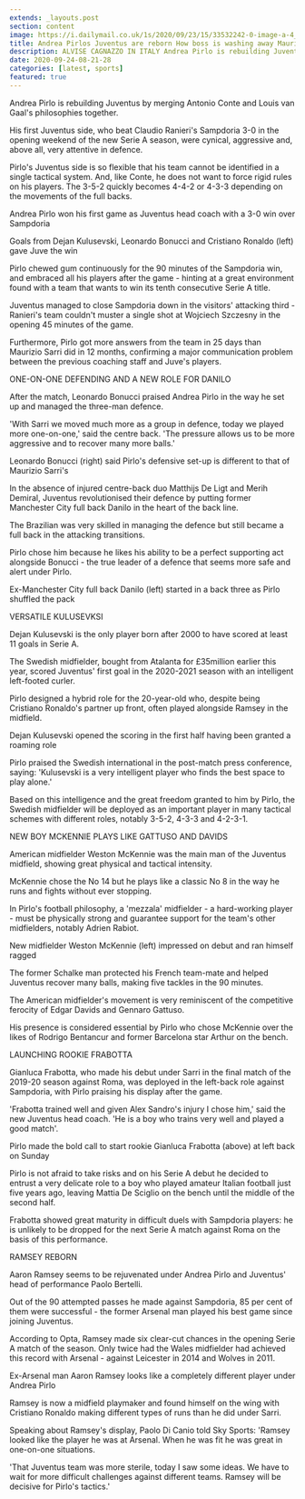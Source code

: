 ```yaml
---
extends: _layouts.post
section: content
image: https://i.dailymail.co.uk/1s/2020/09/23/15/33532242-0-image-a-4_1600873150064.jpg 
title: Andrea Pirlos Juventus are reborn How boss is washing away Maurizio Sarris lethargy 
description: ALVISE CAGNAZZO IN ITALY Andrea Pirlo is rebuilding Juventus by merging Antonio Conte and Louis van Gaals philosophies together, and he has enjoyed quite a start. 
date: 2020-09-24-08-21-28 
categories: [latest, sports] 
featured: true 
--- 
```

Andrea Pirlo is rebuilding Juventus by merging Antonio Conte and Louis van Gaal's philosophies together.

 His first Juventus side, who beat Claudio Ranieri's Sampdoria 3-0 in the opening weekend of the new Serie A season, were cynical, aggressive and, above all, very attentive in defence.

Pirlo's Juventus side is so flexible that his team cannot be identified in a single tactical system. And, like Conte, he does not want to force rigid rules on his players. The 3-5-2 quickly becomes 4-4-2 or 4-3-3 depending on the movements of the full backs. 

Andrea Pirlo won his first game as Juventus head coach with a 3-0 win over Sampdoria

Goals from Dejan Kulusevski, Leonardo Bonucci and Cristiano Ronaldo (left) gave Juve the win

Pirlo chewed gum continuously for the 90 minutes of the Sampdoria win, and embraced all his players after the game - hinting at a great environment found with a team that wants to win its tenth consecutive Serie A title.

Juventus managed to close Sampdoria down in the visitors' attacking third - Ranieri's team couldn't muster a single shot at Wojciech Szczesny in the opening 45 minutes of the game. 

Furthermore, Pirlo got more answers from the team in 25 days than Maurizio Sarri did in 12 months, confirming a major communication problem between the previous coaching staff and Juve's players.

ONE-ON-ONE DEFENDING AND A NEW ROLE FOR DANILO

After the match, Leonardo Bonucci praised Andrea Pirlo in the way he set up and managed the three-man defence.

'With Sarri we moved much more as a group in defence, today we played more one-on-one,' said the centre back. 'The pressure allows us to be more aggressive and to recover many more balls.'

Leonardo Bonucci (right) said Pirlo's defensive set-up is different to that of Maurizio Sarri's

In the absence of injured centre-back duo Matthijs De Ligt and Merih Demiral, Juventus revolutionised their defence by putting former Manchester City full back Danilo in the heart of the back line. 

The Brazilian was very skilled in managing the defence but still became a full back in the attacking transitions. 

Pirlo chose him because he likes his ability to be a perfect supporting act alongside Bonucci - the true leader of a defence that seems more safe and alert under Pirlo.  

Ex-Manchester City full back Danilo (left) started in a back three as Pirlo shuffled the pack

VERSATILE KULUSEVKSI 

Dejan Kulusevski is the only player born after 2000 to have scored at least 11 goals in Serie A. 

The Swedish midfielder, bought from Atalanta for £35million earlier this year, scored Juventus' first goal in the 2020-2021 season with an intelligent left-footed curler. 

Pirlo designed a hybrid role for the 20-year-old who, despite being Cristiano Ronaldo's partner up front, often played alongside Ramsey in the midfield. 

Dejan Kulusevski opened the scoring in the first half having been granted a roaming role

Pirlo praised the Swedish international in the post-match press conference, saying: 'Kulusevski is a very intelligent player who finds the best space to play alone.' 

Based on this intelligence and the great freedom granted to him by Pirlo, the Swedish midfielder will be deployed as an important player in many tactical schemes with different roles, notably 3-5-2, 4-3-3 and 4-2-3-1.

NEW BOY MCKENNIE PLAYS LIKE GATTUSO AND DAVIDS 

American midfielder Weston McKennie was the main man of the Juventus midfield, showing great physical and tactical intensity. 

McKennie chose the No 14 but he plays like a classic No 8 in the way he runs and fights without ever stopping. 

In Pirlo's football philosophy, a 'mezzala' midfielder - a hard-working player - must be physically strong and guarantee support for the team's other midfielders, notably Adrien Rabiot. 

New midfielder Weston McKennie (left) impressed on debut and ran himself ragged 

The former Schalke man protected his French team-mate and helped Juventus recover many balls, making five tackles in the 90 minutes. 

The American midfielder's movement is very reminiscent of the competitive ferocity of Edgar Davids and Gennaro Gattuso. 

His presence is considered essential by Pirlo who chose McKennie over the likes of Rodrigo Bentancur and former Barcelona star Arthur on the bench.

LAUNCHING ROOKIE FRABOTTA 

Gianluca Frabotta, who made his debut under Sarri in the final match of the 2019-20 season against Roma, was deployed in the left-back role against Sampdoria, with Pirlo praising his display after the game.

'Frabotta trained well and given Alex Sandro's injury I chose him,' said the new Juventus head coach. 'He is a boy who trains very well and played a good match'. 

Pirlo made the bold call to start rookie Gianluca Frabotta (above) at left back on Sunday

Pirlo is not afraid to take risks and on his Serie A debut he decided to entrust a very delicate role to a boy who played amateur Italian football just five years ago, leaving Mattia De Sciglio on the bench until the middle of the second half.

Frabotta showed great maturity in difficult duels with Sampdoria players: he is unlikely to be dropped for the next Serie A match against Roma on the basis of this performance. 

RAMSEY REBORN

Aaron Ramsey seems to be rejuvenated under Andrea Pirlo and Juventus' head of performance Paolo Bertelli. 

Out of the 90 attempted passes he made against Sampdoria, 85 per cent of them were successful - the former Arsenal man played his best game since joining Juventus. 

According to Opta, Ramsey made six clear-cut chances in the opening Serie A match of the season. Only twice had the Wales midfielder had achieved this record with Arsenal - against Leicester in 2014 and Wolves in 2011. 

Ex-Arsenal man Aaron Ramsey looks like a completely different player under Andrea Pirlo

Ramsey is now a midfield playmaker and found himself on the wing with Cristiano Ronaldo making different types of runs than he did under Sarri. 

Speaking about Ramsey's display, Paolo Di Canio told Sky Sports: 'Ramsey looked like the player he was at Arsenal. When he was fit he was great in one-on-one situations. 

'That Juventus team was more sterile, today I saw some ideas. We have to wait for more difficult challenges against different teams. Ramsey will be decisive for Pirlo's tactics.'

